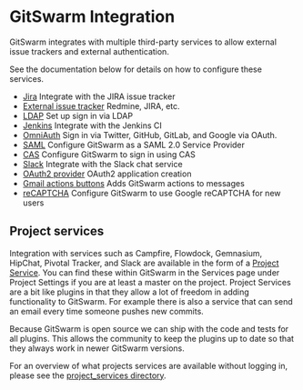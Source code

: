# GitSwarm Integration

GitSwarm integrates with multiple third-party services to allow external
issue trackers and external authentication.

See the documentation below for details on how to configure these services.

- [Jira](jira.md) Integrate with the JIRA issue tracker
- [External issue tracker](external-issue-tracker.md) Redmine, JIRA, etc.
- [LDAP](ldap.md) Set up sign in via LDAP
- [Jenkins](jenkins.md) Integrate with the Jenkins CI
- [OmniAuth](omniauth.md) Sign in via Twitter, GitHub, GitLab, and Google
  via OAuth.
- [SAML](saml.md) Configure GitSwarm as a SAML 2.0 Service Provider
- [CAS](cas.md) Configure GitSwarm to sign in using CAS
- [Slack](slack.md) Integrate with the Slack chat service
- [OAuth2 provider](oauth_provider.md) OAuth2 application creation
- [Gmail actions buttons](gmail_action_buttons_for_gitlab.md) Adds GitSwarm
  actions to messages
- [reCAPTCHA](recaptcha.md) Configure GitSwarm to use Google reCAPTCHA for
  new users

## Project services

Integration with services such as Campfire, Flowdock, Gemnasium, HipChat,
Pivotal Tracker, and Slack are available in the form of a [Project
Service]. You can find these within GitSwarm in the Services page under
Project Settings if you are at least a master on the project.  Project
Services are a bit like plugins in that they allow a lot of freedom in
adding functionality to GitSwarm. For example there is also a service that
can send an email every time someone pushes new commits.

Because GitSwarm is open source we can ship with the code and tests for all
plugins. This allows the community to keep the plugins up to date so that
they always work in newer GitSwarm versions.

For an overview of what projects services are available without logging in,
please see the [project_services directory][projects-code].

[Project Service]: ../project_services/project_services.md
[projects-code]: https://gitlab.com/gitlab-org/gitlab-ce/tree/master/app/models/project_services
